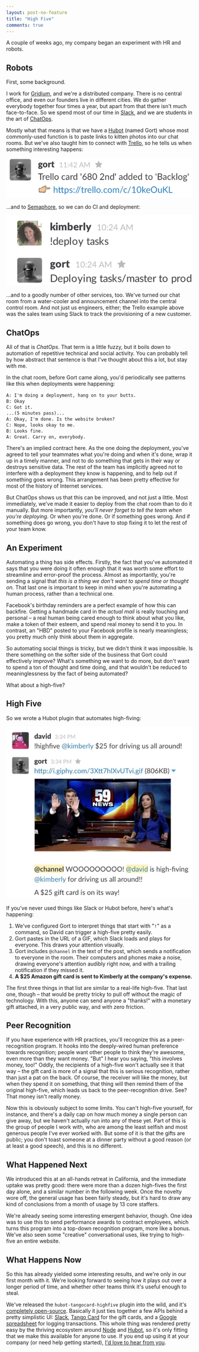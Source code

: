 ```yaml
---
layout: post-no-feature
title: "High Five"
comments: true
---
```


A couple of weeks ago, my company began an experiment with HR and robots.

## Robots

First, some background.

I work for [Gridium][gridium], and we're a distributed company.
There is no central office, and even our founders live in different cities.
We do gather everybody together four times a year, but apart from that there isn't much face-to-face.
So we spend most of our time in [Slack][slack], and we are students in the art of [ChatOps][chatops].

Mostly what that means is that we have a [Hubot][hubot] (named Gort) whose most commonly-used function is to paste links to kitten photos into our chat rooms.
But we've also taught him to connect with [Trello][trello], so he tells us when something interesting happens:

![Gort showing a Trello notification](/images/chatops/!trello.png)

…and to [Semaphore][semaphore], so we can do CI and deployment:

![Gort running a deployment for Kimberly](/images/chatops/!deploy.png)

…and to a goodly number of other services, too.
We've turned our chat room from a water-cooler and announcement channel into the central control room.
And not just us engineers, either; the Trello example above was the sales team using Slack to track the provisioning of a new customer.

## ChatOps

All of that is *ChatOps*.
That term is a little fuzzy, but it boils down to automation of repetitive technical and social activity.
You can probably tell by how abstract that sentence is that I've thought about this a lot, but stay with me.

In the chat room, before Gort came along, you'd periodically see patterns like this when deployments were happening:

```
A: I'm doing a deployment, hang on to your butts.
B: Okay
C: Got it.
...(5 minutes pass)...
A: Okay, I'm done. Is the website broken?
C: Nope, looks okay to me.
B: Looks fine.
A: Great. Carry on, everybody.
```

There's an implied contract here.
As the one doing the deployment, you've agreed to tell your teammates what you're doing and when it's done, wrap it up in a timely manner, and not to do something that gets in their way or destroys sensitive data.
The rest of the team has implicitly agreed not to interfere with a deployment they know is happening, and to help out if something goes wrong.
This arrangement has been pretty effective for most of the history of Internet services.

But ChatOps shows us that this can be improved, and not just a little.
Most immediately, we've made it easier to deploy from the chat room than to do it manually.
But more importantly, *you'll never forget to tell the team when you're deploying.*
Or when you're done.
Or if something goes wrong.
And if something does go wrong, you don't have to stop fixing it to let the rest of your team know.

## An Experiment

Automating a thing has side effects.
Firstly, the fact that you've automated it says that you were doing it often enough that it was worth some effort to streamline and error-proof the process.
Almost as importantly, you're sending a signal that *this is a thing we don't want to spend time or thought on.*
That last one is important to keep in mind when you're automating a human process, rather than a technical one.

Facebook's birthday reminders are a perfect example of how this can backfire.
Getting a handmade card in the *actual mail* is really touching and personal – a real human being cared enough to think about what you like, make a token of their esteem, and spend real money to send it to you.
In contrast, an "HBD" posted to your Facebook profile is nearly meaningless; you pretty much only think about them in aggregate.

So automating social things is tricky, but we didn't think it was impossible.
Is there something on the softer side of the business that Gort could effectively improve?
What's something we want to do more, but don't want to spend a ton of thought and time doing, and that wouldn't be reduced to meaninglessness by the fact of being automated?

What about a high-five?

## High Five

So we wrote a Hubot plugin that automates high-fiving:

![](/images/chatops/!highfive.gif)

If you've never used things like Slack or Hubot before, here's what's happening:

1. We've configured Gort to interpret things that start with "`!`" as a command, so David can trigger a high-five pretty easily.
1. Gort pastes in the URL of a GIF, which Slack loads and plays for everyone. This draws your attention visually.
1. Gort includes `@channel` in the text of the post, which sends a notification to everyone in the room. Their computers and phones make a noise, drawing everyone's attention audibly right now, and with a trailing notification if they missed it.
1. **A $25 Amazon gift card is sent to Kimberly at the company's expense.**

The first three things in that list are similar to a real-life high-five.
That last one, though – that would be pretty tricky to pull off without the magic of technology.
With this, anyone can send anyone a "thanks!" with a monetary gift attached, in a very public way, and with zero friction.

## Peer Recognition

If you have experience with HR practices, you'll recognize this as a peer-recognition program.
It hooks into the deeply-wired human preference towards recognition; people want other people to think they're awesome, even more than they want money.
"But" I hear you saying, "this involves money, too!"
Oddly, the recipients of a high-five won't actually see it that way – the gift card is more of a signal that this is serious recognition, rather than just a pat on the back.
Of course, the receiver will like the money, but when they spend it on something, that thing will then remind them of the original high-five, which leads us back to the peer-recognition drive.
See?
That money isn't really money.

Now this is obviously subject to some limits.
You can't high-five yourself, for instance, and there's a daily cap on how much money a single person can give away, but we haven't actually run into any of these yet.
Part of this is the group of people I work with, who are among the least selfish and most generous people I've ever worked with.
But some of it is that the gifts are public; you don't toast someone at a dinner party without a good reason (or at least a good speech), and this is no different.

## What Happened Next

We introduced this at an all-hands retreat in California, and the immediate uptake was pretty good: there were more than a dozen high-fives the first day alone, and a similar number in the following week.
Once the novelty wore off, the general usage has been fairly steady, but it's hard to draw any kind of conclusions from a month of usage by 13 core staffers.

We're already seeing some interesting emergent behavior, though.
One idea was to use this to send performance awards to contract employees, which turns this program into a top-down recognition program, more like a bonus.
We've also seen some "creative" conversational uses, like trying to high-five an entire website.

## What Happens Now

So this has already yielded some interesting results, and we're only in our first month with it.
We're looking forward to seeing how it plays out over a longer period of time, and whether other teams think it's useful enough to steal.

We've released the `hubot-tangocard-highfive` plugin into the wild, and it's [completely open-source][highfive].
Basically it just ties together a few APIs behind a pretty simplistic UI: [Slack][slack], [Tango Card][tango] for the gift cards, and a [Google spreadsheet](https://github.com/jpillora/node-edit-google-spreadsheet) for logging transactions.
This whole thing was rendered pretty easy by the thriving ecosystem around [Node][node] and [Hubot][hubot], so it's only fitting that we make this available for anyone to use.
If you end up using it at your company (or need help getting started), [I'd love to hear from you](https://twitter.com/benstraub).

[gridium]: http://www.gridium.com/
[chatops]: http://venturebeat.com/2014/12/16/everything-you-wanted-to-know-about-chatops-but-were-afraid-to-ask/
[semaphore]: https://semaphoreapp.com/
[highfive]: https://github.com/ben/hubot-tangocard-highfive
[tango]: https://www.tangocard.com/giftcardapi
[node]: http://nodejs.org/
[hubot]: https://hubot.github.com/
[trello]: https://trello.com
[slack]: https://api.slack.com/
